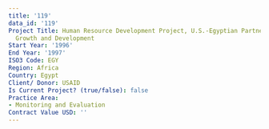 ```yaml
---
title: '119'
data_id: '119'
Project Title: Human Resource Development Project, U.S.-Egyptian Partnership for Economic
  Growth and Development
Start Year: '1996'
End Year: '1997'
ISO3 Code: EGY
Region: Africa
Country: Egypt
Client/ Donor: USAID
Is Current Project? (true/false): false
Practice Area:
- Monitoring and Evaluation
Contract Value USD: ''
---
```


